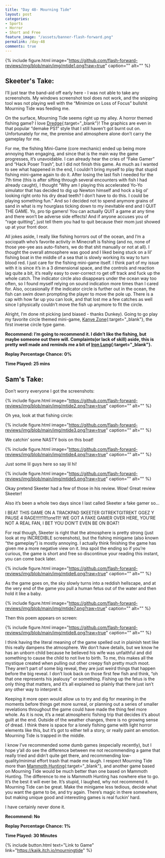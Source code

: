 ```yaml
---
title: "Day 48- Mourning Tide"
layout: post
categories:
- Sports
- Horror
- Short and Free
feature_image: "/assets/banner-flash-forward.png"
permalink: /day-48
comments: true
---
```


{% include figure.html image="https://github.com/flash-forward-reviews/img/blob/main/img/mtide1.png?raw=true" caption="" alt="" %}

## Skeeter's Take:

I’ll just tear the band-aid off early here - I was not able to take any screenshots. My windows screenshot tool does not work, and the snipping tool was not playing well with the “Minimize on Loss of Focus” bullshit Mourning Tide was feeding me. 

On the surface, Mourning Tide seems right up my alley. A horror themed fishing game? I love [Dredge](https://store.steampowered.com/app/1562430/DREDGE/){:target="_blank"}! The graphics are even in that popular “demake PS1” style that I still haven’t got burnt out on. Unfortunately for me, the premise and atmosphere alone don’t carry the gameplay for me.

For me, the fishing Mini-Game (core mechanic) ended up being more annoying than engaging, and since that is the main way the game progresses, it’s unavoidable. I can already hear the cries of “Fake Gamer” and “Hack Poser Trash”, but I did not finish this game. As much as I wanted to see what happened in the end, I couldn’t bring myself to play that stupid fishing mini-game again to do it. After losing the last fish I needed for the 7th time (this is after sifting through several encounters with fish I had already caught), I thought “Why am I playing this accelerated Yo-Yo simulator that has decided to dig up Newton himself and hock a big ol’ looking right onto his dry dead teeth? I don’t have to do this. I could be playing something fun.” And so I decided not to spend anymore grains of sand in what is my hourglass ticking down to my inevitable end and I QUIT THE GAME. Yo, pro tip gamers! You can actually QUIT a game at any time and there won’t be adverse side effects! And if anyone accuses you of “rage quitting”, just tell them you had to quit because their mom just showed up at your front door. 

All jokes aside, I really like fishing horrors out of the ocean, and I’m a sociopath who’s favorite activity in Minecraft is fishing (and no, none of those yee-yee ass auto-fishers, we do that shit manually or not at all). I thought the overall atmosphere was good and I liked being stuck on a lil’ fishing boat in the middle of a sea that is slowly working its way to turn blood red. I just care for the fishing mini-game itself. I think part of my issue with it is since it’s in a 3 dimensional space, and the controls and reaction lag quite a bit, it’s really easy to over-correct ro get off track and fuck up the whole catch. The indicator circle also disappears under the ocean way too often, so I found myself relying on sound indication more times than I cared for. Also, occasionally if the indicator circle is further out in the ocean, the fish can swim down prompting the player to move the pole up. There is a cap with how far up you can look, and that lost me a few catches as well since I physically couldn’t move the fish up anymore to fit the circle. 

Alright, I’m done nit picking (and biased - thanks Dunkey). Going to go play my favorite circle themed mini-game, [Kanye Zone](http://www.kanyezone.com/){:target="_blank"}, the first inverse circle type game.  

**Recommend: I’m going to recommend it. I didn’t like the fishing, but maybe someone out there will. Complaints(or lack of skill) aside, this is pretty well made and reminds me a bit of [Iron Lung](https://store.steampowered.com/app/1846170/Iron_Lung/){:target="_blank"}.**

**Replay Percentage Chance: 0%**

**Time Played: 25 mins**

## Sam's Take:

Don’t worry everyone I got the screenshots:

{% include figure.html image="https://github.com/flash-forward-reviews/img/blob/main/img/mtide2.png?raw=true" caption="" alt="" %}

Oh yea, look at that fishing circle:

{% include figure.html image="https://github.com/flash-forward-reviews/img/blob/main/img/mtide3.png?raw=true" caption="" alt="" %}

We catchin’ some NASTY bois on this boat!

{% include figure.html image="https://github.com/flash-forward-reviews/img/blob/main/img/mtide4.png?raw=true" caption="" alt="" %}

Just some lil guys here so say lil hi!

{% include figure.html image="https://github.com/flash-forward-reviews/img/blob/main/img/mtide5.png?raw=true" caption="" alt="" %}

Okay pretend Skeeter had a few of those in his review. Wow! Great review Skeeter!

Also it’s been a whole two days since I last called Skeeter a fake gamer so...

I BEAT THIS GAME ON A TRACKPAD SKEETER GITREKTGITREKT GGEZ Y PAUSE 4 RAGE!!!!!11!!one11!! WE GOT A FAKE GAMER OVER HERE, YOU’RE NOT A REAL FAN, I BET YOU DON’T EVEN BE ON BOAT!

For real though, Skeeter is right that the atmosphere is pretty strong (just look at my INCREDIBLE screenshots), but the fishing minigame (also known “the gameplay”) is mostly annoying. I actually think finishing the game has given me a more negative view on it. Ima spoil the ending so if you’re curious, the game is short and free so discontinue your reading this instant, you can come back later.

{% include figure.html image="https://github.com/flash-forward-reviews/img/blob/main/img/mtide6.png?raw=true" caption="" alt="" %}

As the game goes on, the sky slowly turns into a reddish hellscape, and at the very end of the game you pull a human fetus out of the water and then hold it like a baby.

{% include figure.html image="https://github.com/flash-forward-reviews/img/blob/main/img/mtide7.png?raw=true" caption="" alt="" %}

Then this poem appears on screen:

{% include figure.html image="https://github.com/flash-forward-reviews/img/blob/main/img/mtide8.png?raw=true" caption="" alt="" %}

I think having the literal meaning of the game spelled out in plainish text like this really dampens the atmosphere. We don’t have details, but we know he has an unborn child because he believed his wife was unfaithful and did something to cause the child to not live to birth. To me, this makes all the mystique created when pulling out other creepy fish pretty much moot. They aren’t part of some big reveal, they are just weird things that happen before the big reveal. I don’t look back on those first few fish and think, “oh that one represents his jealousy” or something. Fishing up the fetus is the only thing that matters, and it’s all explained so plainly that there just isn’t any other way to interpret it.

Keeping it more open would allow us to try and dig for meaning in the moments before things get more surreal, or planning out a series of smaller revelations throughout the game could have made the thing feel more whole. As it is now, it’s a neat atmospheric fishing trip that decides it’s about guilt at the end. Outside of the weather changes, there is no growing sense of dread. I think there is space for a lonely fishing game with light horror elements like this, but it’s got to either tell a story, or really paint an emotion. Mourning Tide is trapped in the middle.

I know I’ve recommended some dumb games (especially recently), but I hope y’all do see the difference between me not recommending a game that really tried and didn’t quite get there, and recommending low-quality/minimal effort trash that made me laugh. I respect Mourning Tide more than [Mammoth Hunting](https://flash-forward-reviews.github.io/day-34){:target="_blank"}, and another game based on Mourning Tide would be much better than one based on Mammoth Hunting. The difference to me is Mammoth Hunting has nowhere else to go. It’s the best it will ever be. It’s stupid, I laughed, why not recommend it. Mourning Tide can be great. Make the minigame less tedious, decide what you want the game to be, and try again. There’s magic in there somewhere, but making unique good and interesting games is real fuckin’ hard.

I have certainly never done it.

**Recommend: No** 

**Replay Percentage Chance: 1%**

**Time Played: 30 Minutes**

{% include button.html text="Link to Game" link="https://kajik.itch.io/mourningtide" %}